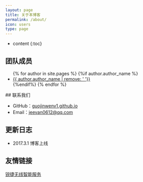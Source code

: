 ```yaml
---
layout: page
title: 关于本博客
permalink: /about/
icon: users
type: page
---
```


* content
{:toc}

## 团队成员
<ul>
{% for author in site.pages %}
	{%if author.author_name %}
		<li>
			<a href='{{ author.page_path }}'>{{ author.author_name | remove: ' '}}</a>
		</li>
	{%endif%}
{% endfor %}
</ul>
## 联系我们

* GitHub：[guojinwenv1.github.io]()
* Email：jeevan0612@qq.com

## 更新日志

* 2017.3.1 博客上线

## 友情链接

[锐捷无线智能服务](http://wis.ruijie.com.cn)


